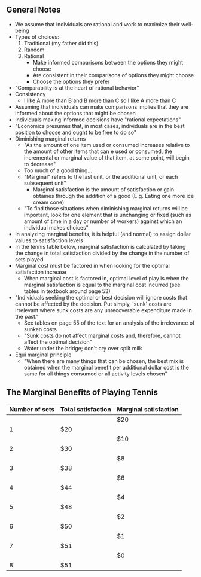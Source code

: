 ## General Notes
- We assume that individuals are rational and work to maximize their well-being
- Types of choices:
	1. Traditional (my father did this)
	1. Random
	1. Rational
		- Make informed comparisons between the options they might choose
		- Are consistent in their comparisons of options they might choose
		- Choose the options they prefer
- "Comparability is at the heart of rational behavior"
- Consistency
	- I like A more than B and B more than C so I like A more than C
- Assuming that individuals can make comparisons implies that they are informed about the options that might be chosen
- Individuals making informed decisions have "rational expectations"
- "Economics presumes that, in most cases, individuals are in the best position to choose and ought to be free to do so"
- Diminishing marginal returns
	- "As the amount of one item used or consumed increases relative to the amount of other items that can e used or consumed, the incremental or marginal value of that item, at some point, will begin to decrease"
	- Too much of a good thing...
	- "Marginal" refers to the last unit, or the additional unit, or each subsequent unit"
		- Marginal satisfaction is the amount of satisfaction or gain obtaines through the addition of a good (E.g. Eating one more ice cream cone)
	- "To find those situations when diminishing marginal returns will be important, look for one element that is unchanging or fixed (such as amount of time in a day or number of workers) against which an individual makes choices"
- In analyzing marginal benefits, it is helpful (and normal) to assign dollar values to satisfaction levels
- In the tennis table below, marginal satisfaction is calculated by taking the change in total satisfaction divided by the change in the number of sets played
- Marginal cost must be factored in when looking for the optimal satisfaction increase
	- When marginal cost is factored in, optimal level of play is when the marginal satisfaction is equal to the marginal cost incurred (see tables in textbook around page 53)
- "Individuals seeking the optimal or best decision will ignore costs that cannot be affected by the decision. Put simply, 'sunk' costs are irrelevant where sunk costs are any unrecoverable expenditure made in the past."
	- See tables on page 55 of the text for an analysis of the irrelevance of sunken costs
	- "Sunk costs do not affect marginal costs and, therefore, cannot affect the optimal decision"
	- Water under the bridge; don't cry over spilt milk
- Equi marginal principle
	- "When there are many things that can be chosen, the best mix is obtained when the marginal benefit per additional dollar cost is the same for all things consumed or all activity levels chosen"

## The Marginal Benefits of Playing Tennis
|Number of sets|Total satisfaction|Marginal satisfaction|
|---|---|---|
|||$20|
|1|$20||
|||$10|
|2|$30||
|||$8|
|3|$38||
|||$6|
|4|$44||
|||$4|
|5|$48||
|||$2|
|6|$50||
|||$1|
|7|$51||
|||$0|
|8|$51||
